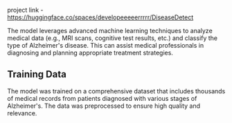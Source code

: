 
project link -https://huggingface.co/spaces/developeeeeerrrrr/DiseaseDetect


The model leverages advanced machine learning techniques to analyze medical data (e.g., MRI scans, cognitive test results, etc.) and classify the type of Alzheimer's disease. This can assist medical professionals in diagnosing and planning appropriate treatment strategies.

## Training Data

The model was trained on a comprehensive dataset that includes thousands of medical records from patients diagnosed with various stages of Alzheimer's. The data was preprocessed to ensure high quality and relevance.


